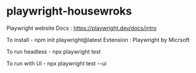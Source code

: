 # playwright-housewroks

Playwright website Docs :  https://playwright.dev/docs/intro 

To install - npm init playwright@latest
Extension : Playwright by Micrsoft 

To run headless - npx playwright test


To run with UI  - npx playwright test --ui
